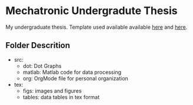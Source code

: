 # Mechatronic Undergradute Thesis

My undergraduate thesis. Template used available available [here](https://www.sharelatex.com/templates/59afea1a951af79f0775037e) and [here](https://github.com/arthurbeggs/unb-template-tg-mecatronica).

## Folder Descrition

 * src: 
    * dot: Dot Graphs
    * matlab: Matlab code for data processing
    * org: OrgMode file for personal organization
 * tex:
    * figs: images and figures
    * tables: data tables in tex format
